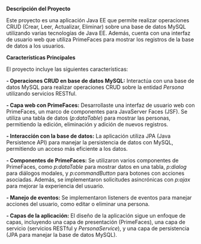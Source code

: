 <p><b>Descripción del Proyecto</b></p>

<p>Este proyecto es una aplicación Java EE que permite realizar operaciones CRUD (Crear, Leer, Actualizar, Eliminar)
    sobre una base de datos MySQL utilizando varias tecnologías de Java EE. Además, cuenta con una interfaz de usuario
    web que utiliza PrimeFaces para mostrar los registros de la base de datos a los usuarios.</p>

<p><b>Características Principales</b></p>

<p>El proyecto incluye las siguientes características:</p>
<p><b>- Operaciones CRUD en base de datos MySQL:</b> Interactúa con una base de datos MySQL para realizar operaciones
    CRUD sobre la entidad <i>Persona</i> utilizando servicios RESTful.</p>

<p><b>- Capa web con PrimeFaces:</b> Desarrollaste una interfaz de usuario web con PrimeFaces, un marco de componentes
    para JavaServer Faces (JSF). Se utiliza una tabla de datos (<i>p:dataTable</i>) para mostrar las personas,
    permitiendo la edición, eliminación y adición de nuevos registros.</p>

<p><b>- Interacción con la base de datos:</b> La aplicación utiliza JPA (Java Persistence API) para manejar la
    persistencia de datos con MySQL, permitiendo un acceso más eficiente a los datos.</p>

<p><b>- Componentes de PrimeFaces:</b> Se utilizaron varios componentes de PrimeFaces, como <i>p:dataTable</i> para
    mostrar datos en una tabla, <i>p:dialog</i> para diálogos modales, y <i>p:commandButton</i> para botones con
    acciones asociadas. Además, se implementaron solicitudes asincrónicas con <i>p:ajax</i> para mejorar la experiencia
    del usuario.</p>

<p><b>- Manejo de eventos:</b> Se implementaron listeners de eventos para manejar acciones del usuario, como editar o
    eliminar una persona.</p>

<p><b>- Capas de la aplicación:</b> El diseño de la aplicación sigue un enfoque de capas, incluyendo una capa de
    presentación (PrimeFaces), una capa de servicio (servicios RESTful y <i>PersonaService</i>), y una capa de
    persistencia (JPA para manejar la base de datos MySQL).</p>

